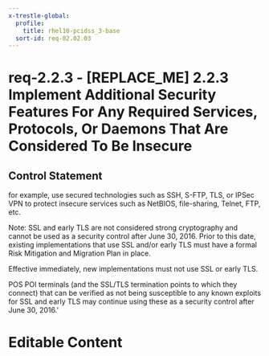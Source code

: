 ```yaml
---
x-trestle-global:
  profile:
    title: rhel10-pcidss_3-base
  sort-id: req-02.02.03
---
```


# req-2.2.3 - \[REPLACE_ME\] 2.2.3 Implement Additional Security Features For Any Required Services, Protocols, Or Daemons That Are Considered To Be Insecure

## Control Statement

for example, use secured technologies such as SSH, S-FTP, TLS, or IPSec
VPN to protect insecure services such as NetBIOS, file-sharing, Telnet, FTP, etc.

Note: SSL and early TLS are not considered strong cryptography and
cannot be used as a security control after June 30, 2016. Prior to this date,
existing implementations that use SSL and/or early TLS must have a formal Risk
Mitigation and Migration Plan in place.

Effective immediately, new implementations must not use SSL or early TLS.

POS POI terminals (and the SSL/TLS termination points to which they connect) that
can be verified as not being susceptible to any known exploits for SSL and early
TLS may continue using these as a security control after June 30, 2016.'

# Editable Content

<!-- Make additions and edits below -->
<!-- The above represents the contents of the control as received by the profile, prior to additions. -->
<!-- If the profile makes additions to the control, they will appear below. -->
<!-- The above markdown may not be edited but you may edit the content below, and/or introduce new additions to be made by the profile. -->
<!-- If there is a yaml header at the top, parameter values may be edited. Use --set-parameters to incorporate the changes during assembly. -->
<!-- The content here will then replace what is in the profile for this control, after running profile-assemble. -->
<!-- The current profile has no added parts for this control, but you may add new ones here. -->
<!-- Each addition must have a heading either of the form ## Control my_addition_name -->
<!-- or ## Part a. (where the a. refers to one of the control statement labels.) -->
<!-- "## Control" parts are new parts added after the statement part. -->
<!-- "## Part" parts are new parts added into the top-level statement part with that label. -->
<!-- Subparts may be added with nested hash levels of the form ### My Subpart Name -->
<!-- underneath the parent ## Control or ## Part being added -->
<!-- See https://oscal-compass.github.io/compliance-trestle/tutorials/ssp_profile_catalog_authoring/ssp_profile_catalog_authoring for guidance. -->
